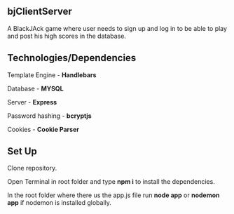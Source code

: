 ## bjClientServer

A BlackJAck game where user needs to sign up and log in to be able to play and post his high scores in the database.

## Technologies/Dependencies

Template Engine - **Handlebars**

Database - **MYSQL**

Server - **Express**

Password hashing - **bcryptjs**

Cookies - **Cookie Parser**

## Set Up

Clone repository.

Open Terminal in root folder and type **npm i** to install the dependencies.

In the root folder where there us the app.js file run **node app** or **nodemon app** if nodemon is installed globally.
